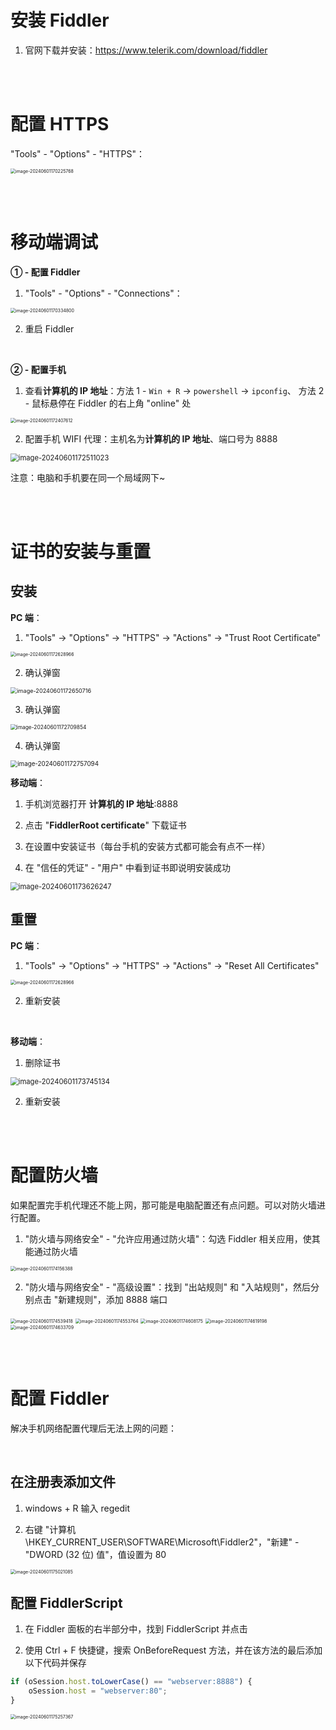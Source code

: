 # 安装 Fiddler

1.  官网下载并安装：https://www.telerik.com/download/fiddler

<br><br>

# 配置 HTTPS

"Tools" - "Options" - "HTTPS"：

<img src="./picture/image-20240601170225768.png" alt="image-20240601170225768" style="zoom:50%;" />

<br><br>

# 移动端调试

**① - 配置 Fiddler**

1.  "Tools" - "Options" - "Connections"：

<img src="./picture/image-20240601170334800.png" alt="image-20240601170334800" style="zoom:50%;" />

2.  重启 Fiddler

<br>

**② - 配置手机**

1.  查看**计算机的 IP 地址**：方法 1 - `Win + R` → `powershell` → `ipconfig`、 方法 2 - 鼠标悬停在 Fiddler 的右上角 "online" 处

<img src="./picture/image-20240601172407612.png" alt="image-20240601172407612" style="zoom:50%;" />

2.  配置手机 WIFI 代理：主机名为**计算机的 IP 地址**、端口号为 8888

<img src="./picture/image-20240601172511023.png" alt="image-20240601172511023" style="zoom: 80%;" />

注意：电脑和手机要在同一个局域网下~

<br><br>

# 证书的安装与重置

## 安装

**PC 端**：

1. "Tools" → "Options" → "HTTPS" → "Actions" → "Trust Root Certificate"

<img src="./picture/image-20240601172628966.png" alt="image-20240601172628966" style="zoom:50%;" />

2.  确认弹窗

<img src="./picture/image-20240601172650716.png" alt="image-20240601172650716" style="zoom: 65%;" />

3.  确认弹窗

<img src="./picture/image-20240601172709854.png" alt="image-20240601172709854" style="zoom:60%;" />

4.  确认弹窗

<img src="./picture/image-20240601172757094.png" alt="image-20240601172757094" style="zoom:70%;" />

<br>

**移动端**：

1. 手机浏览器打开 **计算机的 IP 地址**:8888

2. 点击 "**FiddlerRoot certificate**" 下载证书

3. 在设置中安装证书（每台手机的安装方式都可能会有点不一样）

4. 在 "信任的凭证" - "用户" 中看到证书即说明安装成功

<img src="./picture/image-20240601173626247.png" alt="image-20240601173626247" style="zoom:80%;" />

<br>

## 重置

**PC 端**：

1. "Tools" → "Options" → "HTTPS" → "Actions" → "Reset All Certificates"

<img src="./picture/image-20240601172628966.png" alt="image-20240601172628966" style="zoom:50%;" />

2. 重新安装

<br>

**移动端**：

1. 删除证书

<img src="./picture/image-20240601173745134.png" alt="image-20240601173745134" style="zoom:80%;" />

2. 重新安装

<br><br>

# 配置防火墙

如果配置完手机代理还不能上网，那可能是电脑配置还有点问题。可以对防火墙进行配置。

1. "防火墙与网络安全" - "允许应用通过防火墙"：勾选 Fiddler 相关应用，使其能通过防火墙

<img src="./picture/image-20240601174156388.png" alt="image-20240601174156388" style="zoom:50%;" />

2. "防火墙与网络安全" - "高级设置"：找到 "出站规则" 和 "入站规则"，然后分别点击 "新建规则"，添加 8888 端口

<img src="./picture/image-20240601174539418.png" alt="image-20240601174539418" style="zoom:50%;" />

<img src="./picture/image-20240601174553764.png" alt="image-20240601174553764" style="zoom:50%;" />

<img src="./picture/image-20240601174608175.png" alt="image-20240601174608175" style="zoom:50%;" />

<img src="./picture/image-20240601174619198.png" alt="image-20240601174619198" style="zoom:50%;" />

<img src="./picture/image-20240601174633709.png" alt="image-20240601174633709" style="zoom:50%;" />

<br><br>

# 配置 Fiddler

解决手机网络配置代理后无法上网的问题：

<br>

## 在注册表添加文件

1. windows + R 输入 regedit

2. 右键 "计算机\HKEY_CURRENT_USER\SOFTWARE\Microsoft\Fiddler2"，"新建" - "DWORD (32 位) 值"，值设置为 80

<img src="./picture/image-20240601175021085.png" alt="image-20240601175021085" style="zoom:50%;" />

<br>

## 配置 FiddlerScript

1. 在 Fiddler 面板的右半部分中，找到 FiddlerScript 并点击

2. 使用 Ctrl + F 快捷键，搜索 OnBeforeRequest 方法，并在该方法的最后添加以下代码并保存

```javascript
if (oSession.host.toLowerCase() == "webserver:8888") {
    oSession.host = "webserver:80";
}
```

<img src="./picture/image-20240601175257367.png" alt="image-20240601175257367" style="zoom:50%;" />

<br>
